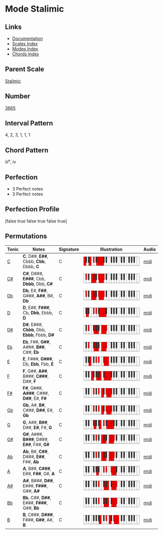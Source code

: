 # Mode Stalimic

## Links

- [Documentation](index.md)
- [Scales Index](Scales.md)
- [Modes Index](Modes.md)
- [Chords Index](Chords.md)

## Parent Scale

[Stalimic](ScaleStalimic.md)

## Number

[3665](https://ianring.com/musictheory/scales/3665)

## Interval Pattern

4, 2, 3, 1, 1, 1

## Chord Pattern

iii⁰, iv

## Perfection

- 3 Perfect notes
- 3 Perfect notes

## Perfection Profile

[false true false true false true]

## Permutations

| Tonic | Notes | Signature | Illustration | Audio |
|-------|-------|-----------|--------------|-------|
| [C](ModeCNaturalStalimic.md) | **C**, D##, **E##**, Cbbb, **Cbb**, Dbbb, **C** | C | ![CNaturalStalimic](ModeCNaturalStalimic.png) | [midi](https://github.com/edipermadi/music/blob/main/docs/ModeCNaturalStalimic.mid?raw=true) |
| [C#](ModeCSharpStalimic.md) | **C#**, D###, **E###**, Cbb, **Dbbb**, Dbb, **C#** | C | ![CSharpStalimic](ModeCSharpStalimic.png) | [midi](https://github.com/edipermadi/music/blob/main/docs/ModeCSharpStalimic.mid?raw=true) |
| [Db](ModeDFlatStalimic.md) | **Db**, E#, **F##**, G###, **A##**, B#, **Db** | C | ![DFlatStalimic](ModeDFlatStalimic.png) | [midi](https://github.com/edipermadi/music/blob/main/docs/ModeDFlatStalimic.mid?raw=true) |
| [D](ModeDNaturalStalimic.md) | **D**, E##, **F###**, Cb, **Dbb**, Ebbb, **D** | C | ![DNaturalStalimic](ModeDNaturalStalimic.png) | [midi](https://github.com/edipermadi/music/blob/main/docs/ModeDNaturalStalimic.mid?raw=true) |
| [D#](ModeDSharpStalimic.md) | **D#**, E###, **Cbbb**, Dbb, **Ebbb**, Fbbb, **D#** | C | ![DSharpStalimic](ModeDSharpStalimic.png) | [midi](https://github.com/edipermadi/music/blob/main/docs/ModeDSharpStalimic.mid?raw=true) |
| [Eb](ModeEFlatStalimic.md) | **Eb**, F##, **G##**, A###, **B##**, C##, **Eb** | C | ![EFlatStalimic](ModeEFlatStalimic.png) | [midi](https://github.com/edipermadi/music/blob/main/docs/ModeEFlatStalimic.mid?raw=true) |
| [E](ModeENaturalStalimic.md) | **E**, F###, **G###**, Db, **Ebb**, Fbb, **E** | C | ![ENaturalStalimic](ModeENaturalStalimic.png) | [midi](https://github.com/edipermadi/music/blob/main/docs/ModeENaturalStalimic.mid?raw=true) |
| [F](ModeFNaturalStalimic.md) | **F**, G##, **A##**, B###, **C###**, D##, **F** | C | ![FNaturalStalimic](ModeFNaturalStalimic.png) | [midi](https://github.com/edipermadi/music/blob/main/docs/ModeFNaturalStalimic.mid?raw=true) |
| [F#](ModeFSharpStalimic.md) | **F#**, G###, **A###**, C###, **D##**, E#, **F#** | C | ![FSharpStalimic](ModeFSharpStalimic.png) | [midi](https://github.com/edipermadi/music/blob/main/docs/ModeFSharpStalimic.mid?raw=true) |
| [Gb](ModeGFlatStalimic.md) | **Gb**, A#, **B#**, C###, **D##**, E#, **Gb** | C | ![GFlatStalimic](ModeGFlatStalimic.png) | [midi](https://github.com/edipermadi/music/blob/main/docs/ModeGFlatStalimic.mid?raw=true) |
| [G](ModeGNaturalStalimic.md) | **G**, A##, **B##**, D##, **E#**, F#, **G** | C | ![GNaturalStalimic](ModeGNaturalStalimic.png) | [midi](https://github.com/edipermadi/music/blob/main/docs/ModeGNaturalStalimic.mid?raw=true) |
| [G#](ModeGSharpStalimic.md) | **G#**, A###, **B###**, D###, **E##**, F##, **G#** | C | ![GSharpStalimic](ModeGSharpStalimic.png) | [midi](https://github.com/edipermadi/music/blob/main/docs/ModeGSharpStalimic.mid?raw=true) |
| [Ab](ModeAFlatStalimic.md) | **Ab**, B#, **C##**, D###, **E##**, F##, **Ab** | C | ![AFlatStalimic](ModeAFlatStalimic.png) | [midi](https://github.com/edipermadi/music/blob/main/docs/ModeAFlatStalimic.mid?raw=true) |
| [A](ModeANaturalStalimic.md) | **A**, B##, **C###**, E##, **F##**, G#, **A** | C | ![ANaturalStalimic](ModeANaturalStalimic.png) | [midi](https://github.com/edipermadi/music/blob/main/docs/ModeANaturalStalimic.mid?raw=true) |
| [A#](ModeASharpStalimic.md) | **A#**, B###, **D##**, E###, **F###**, G##, **A#** | C | ![ASharpStalimic](ModeASharpStalimic.png) | [midi](https://github.com/edipermadi/music/blob/main/docs/ModeASharpStalimic.mid?raw=true) |
| [Bb](ModeBFlatStalimic.md) | **Bb**, C##, **D##**, E###, **F###**, G##, **Bb** | C | ![BFlatStalimic](ModeBFlatStalimic.png) | [midi](https://github.com/edipermadi/music/blob/main/docs/ModeBFlatStalimic.mid?raw=true) |
| [B](ModeBNaturalStalimic.md) | **B**, C###, **D###**, F###, **G##**, A#, **B** | C | ![BNaturalStalimic](ModeBNaturalStalimic.png) | [midi](https://github.com/edipermadi/music/blob/main/docs/ModeBNaturalStalimic.mid?raw=true) |
